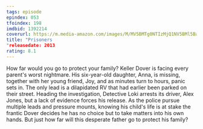 ```yaml
---
tags: episode
epindex: 053
tfoindex: 198
imdbid: 1392214
coverurl: https://m.media-amazon.com/images/M/MV5BMTg0NTIzMjQ1NV5BMl5BanBnXkFtZTcwNDc3MzM5OQ@@._V1_SY300_CR0,0,202,300_.jpg
title: "Prisoners
"releasedate: 2013
rating: 8.1
---
```


How far would you go to protect your family? Keller Dover is facing every parent's worst nightmare. His six-year-old daughter, Anna, is missing, together with her young friend, Joy, and as minutes turn to hours, panic sets in. The only lead is a dilapidated RV that had earlier been parked on their street. Heading the investigation, Detective Loki arrests its driver, Alex Jones, but a lack of evidence forces his release. As the police pursue multiple leads and pressure mounts, knowing his child's life is at stake the frantic Dover decides he has no choice but to take matters into his own hands. But just how far will this desperate father go to protect his family?